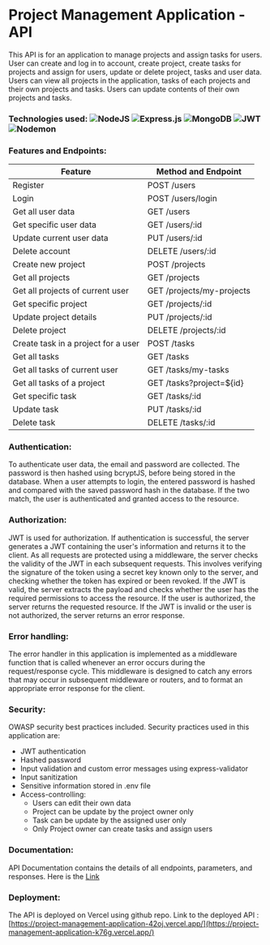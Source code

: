 # Project Management Application - API
This API is for an application to manage projects and assign tasks for users. User can create and log in to account, create project, create tasks for projects and assign for users, update or delete project, tasks and user data. Users can view all projects in the application, tasks of each projects and their own projects and tasks. Users can update contents of their own projects and tasks.

### Technologies used: ![NodeJS](https://img.shields.io/badge/node.js-6DA55F?style=for-the-badge&logo=node.js&logoColor=white) ![Express.js](https://img.shields.io/badge/express.js-%23404d59.svg?style=for-the-badge&logo=express&logoColor=%2361DAFB) ![MongoDB](https://img.shields.io/badge/MongoDB-%234ea94b.svg?style=for-the-badge&logo=mongodb&logoColor=white) ![JWT](https://img.shields.io/badge/JWT-black?style=for-the-badge&logo=JSON%20web%20tokens) ![Nodemon](https://img.shields.io/badge/NODEMON-%23323330.svg?style=for-the-badge&logo=nodemon&logoColor=%BBDEAD) 


### Features and Endpoints:

| **Feature**                         | **Method and Endpoint**   |
|-------------------------------------|---------------------------|
| Register                            | POST /users               |
| Login                               | POST /users/login         |
| Get all user data                   | GET /users                |
| Get specific user data              | GET /users/:id            |
| Update current user data            | PUT /users/:id            |
| Delete account                      | DELETE /users/:id         |
| Create new project                  | POST /projects            |
| Get all projects                    | GET /projects             |
| Get all projects of current user    | GET /projects/my-projects |
| Get specific project                | GET /projects/:id         |
| Update project details              | PUT /projects/:id         |
| Delete project                      | DELETE /projects/:id      |
| Create task in a project for a user | POST /tasks               |
| Get all tasks                       | GET /tasks                |
| Get all tasks of current user       | GET /tasks/my-tasks       |
| Get all tasks of a project          | GET /tasks?project=${id}  |
| Get specific task                   | GET /tasks/:id            |
| Update task                         | PUT /tasks/:id            |
| Delete task                         | DELETE /tasks/:id         |


### Authentication:
To authenticate user data, the email and password are collected. The password is then hashed using bcryptJS, before being stored in the database. When a user attempts to login, the entered password is hashed and compared with the saved password hash in the database. If the two match, the user is authenticated and granted access to the resource.


### Authorization:
JWT is used for authorization. If authentication is successful, the server generates a JWT containing the user's information and returns it to the client. As all requests are protected using a middleware, the server checks the validity of the JWT in each subsequent requests. This involves verifying the signature of the token using a secret key known only to the server, and checking whether the token has expired or been revoked. If the JWT is valid, the server extracts the payload and checks whether the user has the required permissions to access the resource. If the user is authorized, the server returns the requested resource. If the JWT is invalid or the user is not authorized, the server returns an error response. 


### Error handling:
The error handler in this application is implemented as a middleware function that is called whenever an error occurs during the request/response cycle. This middleware is designed to catch any errors that may occur in subsequent middleware or routers, and to format an appropriate error response for the client.


### Security:
OWASP security best practices included.
Security practices used in this application are:
- JWT authentication
- Hashed password
- Input validation and custom error messages using express-validator
- Input sanitization
- Sensitive information stored in .env file
- Access-controlling:
  - Users can edit their own data
  - Project can be update by the project owner only
  - Task can be update by the assigned user only
  - Only Project owner can create tasks and assign users


### Documentation:
API Documentation contains the details of all endpoints, parameters, and responses. Here is the [Link](API-Documentation.md)


### Deployment:
The API is deployed on Vercel using github repo.
Link to the deployed API : [https://project-management-application-42oj.vercel.app/](https://project-management-application-k76g.vercel.app/)





